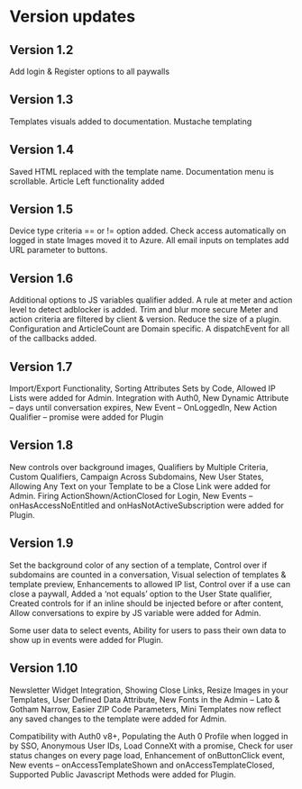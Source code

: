 # Version updates
## Version 1.2
Add login & Register options to all paywalls

## Version 1.3
Templates visuals added to documentation. Mustache templating

## Version 1.4
Saved HTML replaced with the template name. Documentation menu is scrollable. Article Left functionality added

## Version 1.5
Device type criteria == or != option added. Check access automatically on logged in state Images moved it to Azure. All email inputs on templates add URL parameter to buttons.

## Version 1.6
Additional options to JS variables qualifier added. A rule at meter and action level to detect adblocker is added. Trim and blur more secure Meter and action criteria are filtered by client & version. Reduce the size of a plugin. Configuration and ArticleCount are Domain specific. A dispatchEvent for all of the callbacks added.

## Version 1.7
Import/Export Functionality, Sorting Attributes Sets by Code, Allowed IP Lists were added for Admin.
Integration with Auth0, New Dynamic Attribute – days until conversation expires, New Event – OnLoggedIn, New Action Qualifier – promise were added for Plugin


## Version 1.8
New controls over background images, Qualifiers by Multiple Criteria, Custom Qualifiers, Campaign Across Subdomains, New User States, Allowing Any Text on your Template to be a Close Link were added for Admin.
Firing ActionShown/ActionClosed for Login, New Events – onHasAccessNoEntitled and onHasNotActiveSubscription were added for Plugin.

## Version 1.9
Set the background color of any section of a template, Control over if subdomains are counted in a conversation, Visual selection of templates & template preview, Enhancements to allowed IP list, Control over if a use can close a paywall, Added a ‘not equals’ option to the User State qualifier, Created controls for if an inline should be injected before or after content, Allow conversations to expire by JS variable were added for Admin.

Some user data to select events, Ability for users to pass their own data to show up in events were added for Plugin.

## Version 1.10
Newsletter Widget Integration, Showing Close Links, Resize Images in your Templates, User Defined Data Attribute, New Fonts in the Admin – Lato & Gotham Narrow, Easier ZIP Code Parameters, Mini Templates now reflect any saved changes to the template were added for Admin.

Compatibility with Auth0 v8+, Populating the Auth 0 Profile when logged in by SSO, Anonymous User IDs, Load ConneXt with a promise, Check for user status changes on every page load, Enhancement of onButtonClick event, New events – onAccessTemplateShown and onAccessTemplateClosed, Supported Public Javascript Methods were added for Plugin.
